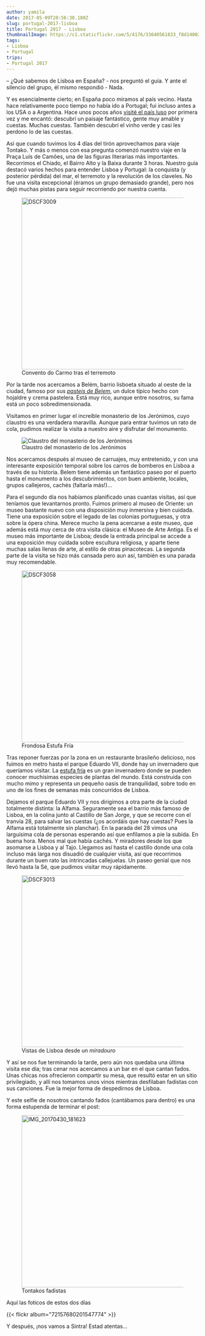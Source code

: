 ```yaml
---
author: yamila
date: 2017-05-09T20:56:38.180Z
slug: portugal-2017-lisboa
title: Portugal 2017 - Lisboa
thumbnailImage: https://c1.staticflickr.com/5/4176/33640561833_f8d1400221_c.jpg
tags:
- Lisboa
- Portugal
trips:
- Portugal 2017
---
```


 &#8211; ¿Qué sabemos de Lisboa en España? - nos preguntó el guía. Y ante el silencio del grupo, él mismo respondió - Nada.

Y es esencialmente cierto; en España poco miramos al país vecino. Hasta hace relativamente poco tiempo no había ido a Portugal; fui incluso antes a los USA o a Argentina. Hace unos pocos años <a href="http://dendarii.es/tag/portugal/" target="_new">visité el país luso</a> por primera vez y me encantó: descubrí un paisaje fantástico, gente muy amable y cuestas. Muchas cuestas. También descubrí el vinho verde y casi les perdono lo de las cuestas.

Así que cuando tuvimos los 4 días del tirón aprovechamos para viaje Tontako. Y más o menos con esa pregunta comenzó nuestro viaje en la Praça Luís de Camões, una de las figuras literarias más importantes. Recorrimos el Chiado, el Bairro Alto y la Baixa durante 3 horas. Nuestro guía destacó varios hechos para entender Lisboa y Portugal: la conquista (y posterior pérdida) del mar, el terremoto y la revolución de los claveles. No fue una visita excepcional (éramos un grupo demasiado grande), pero nos dejó muchas pistas para seguir recorriendo por nuestra cuenta.

<figure>
<img src="https://c1.staticflickr.com/5/4176/33640561833_f8d1400221_c.jpg" width="800" height="449" alt="DSCF3009">
<figcaption>Convento do Carmo tras el terremoto</figcaptin>
</figure>

Por la tarde nos acercamos a Belém, barrio lisboeta situado al oeste de la ciudad, famoso por sus <a href="https://www.google.es/search?q=pasteis+de+belem&client=firefox-b-ab&source=lnms&tbm=isch&sa=X&ved=0ahUKEwjskrOEx-PTAhVMXhoKHStMAGEQ_AUICigB&biw=1150&bih=992" target="_new"><em>pasteis de Belem</em></a>, un dulce típico hecho con hojaldre y crema pastelera. Está muy rico, aunque entre nosotros, su fama está un poco sobredimensionada.

Visitamos en primer lugar el increíble monasterio de los Jerónimos, cuyo claustro es una verdadera maravilla. Aunque para entrar tuvimos un rato de cola, pudimos realizar la visita a nuestro aire y disfrutar del monumento.

<figure>
<img src="https://c1.staticflickr.com/5/4185/33640516273_2fdf80ccf3_c.jpg" alt="Claustro del monasterio de los Jerónimos" />
<figcaption>Claustro del monasterio de los Jerónimos</figcaption>
</figure>

Nos acercamos después al museo de carruajes, muy entretenido, y con una interesante exposición temporal sobre los carros de bomberos en Lisboa a través de su historia. Belem tiene además un fantástico paseo por el puerto hasta el monumento a los descubrimientos, con buen ambiente, locales, grupos callejeros, cachés (faltaría más!)...

Para el segundo día nos habíamos planificado unas cuantas visitas, así que teníamos que levantarnos pronto. Fuimos primero al museo de Oriente: un museo bastante nuevo con una disposición muy inmersiva y bien cuidada. Tiene una exposición sobre el legado de las colonias portuguesas, y otra sobre la ópera china. Merece mucho la pena acercarse a este museo, que además está muy cerca de otra visita clásica: el Museo de Arte Antiga. Es el museo más importante de Lisboa; desde la entrada principal se accede a una exposición muy cuidada sobre escultura religiosa, y aparte tiene muchas salas llenas de arte, al estilo de otras pinacotecas. La segunda parte de la visita se hizo más cansada pero aun así, también es una parada muy recomendable.

<figure>
<img src="https://c1.staticflickr.com/5/4170/34409116106_99abbbf5ee_c.jpg" width="800" height="449" alt="DSCF3058">
<figcaption>Frondosa Estufa Fría</figcaption>
</figure>

Tras reponer fuerzas por la zona en un restaurante brasileño delicioso, nos fuimos en metro hasta el parque Eduardo VII, donde hay un invernadero que queríamos visitar. La <a href="https://www.google.es/search?q=estufa+fr%C3%ADa&client=firefox-b-ab&source=lnms&tbm=isch&sa=X&ved=0ahUKEwjBzL6VyuPTAhUMPRoKHXvdA9EQ_AUICigB&biw=1150&bih=992" target="_new">estufa fría</a> es un gran invernadero donde se pueden conocer muchísimas especies de plantas del mundo. Está construida con mucho mimo y representa un pequeño oasis de tranquilidad, sobre todo en uno de los fines de semanas más concurridos de Lisboa.

Dejamos el parque Eduardo VII y nos dirigimos a otra parte de la ciudad totalmente distinta: la Alfama. Seguramente sea el barrio más famoso de Lisboa, en la colina junto al Castillo de San Jorge, y que se recorre con el tranvía 28, para salvar las cuestas (¿os acordáis que hay cuestas? Pues la Alfama está totalmente sin planchar). En la parada del 28 vimos una larguísima cola de personas esperando así que enfilamos a pie la subida. En buena hora. Menos mal que había cachés. Y miradores desde los que asomarse a Lisboa y al Tajo. Llegamos así hasta el castillo donde una cola incluso más larga nos disuadió de cualquier visita, así que recorrimos durante un buen rato las intrincadas callejuelas. Un paseo genial que nos llevó hasta la Sé, que pudimos visitar muy rápidamente.

<figure>
<img src="https://c1.staticflickr.com/5/4187/33640559333_a989a4e462_c.jpg" width="800" height="449" alt="DSCF3013">
<figcaption>Vistas de Lisboa desde un <em>miradouro</em></figcaption>
</figure>

Y así se nos fue terminando la tarde, pero aún nos quedaba una última visita ese día; tras cenar nos acercamos a un bar en el que cantan fados. Unas chicas nos ofrecieron compartir su mesa, que resultó estar en un sitio privilegiado, y allí nos tomamos unos vinos mientras desfilaban fadistas con sus canciones. Fue la mejor forma de despedirnos de Lisboa.

Y este selfie de nosotros cantando fados (cantábamos para dentro) es una forma estupenda de terminar el post:

<figure>
<img src="https://c1.staticflickr.com/5/4191/34067719690_11dc09ffe0_c.jpg" width="800" height="450" alt="IMG_20170430_181623">
<figcaption>Tontakos fadistas</figcaption>
</figure>

Aquí las foticos de estos dos días

{{< flickr album="72157680201547774" >}}

Y después, ¡nos vamos a Sintra! Estad atentas...

